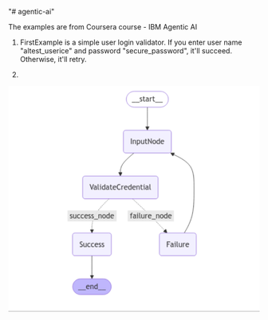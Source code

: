 "# agentic-ai" 

The examples are from Coursera course - IBM Agentic AI

1. FirstExample is a simple user login validator.
If you enter user name "altest_userice" and password "secure_password", it'll succeed. Otherwise, it'll retry.

2. 

![alt text](image.png)

